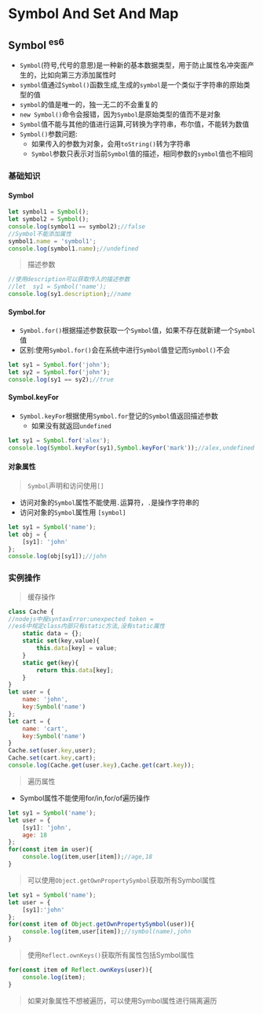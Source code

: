 # Symbol And Set And Map
## Symbol <sup>es6</sup>
- `Symbol`(符号,代号的意思)是一种新的基本数据类型，用于防止属性名冲突面产生的，比如向第三方添加属性时  
- `symbol`值通过`Symbol()`函数生成,生成的`symbol`是一个类似于字符串的原始类型的值 
- `symbol`的值是唯一的，独一无二的不会重复的   
- `new Symbol()`命令会报错，因为`Symbol`是原始类型的值而不是对象 
- `Symbol`值不能与其他的值进行运算,可转换为字符串，布尔值，不能转为数值 
- `Symbol()`参数问题:
  + 如果传入的参数为对象，会用`toString()`转为字符串 
  + `Symbol`参数只表示对当前`Symbol`值的描述，相同参数的`symbol`值也不相同   
### 基础知识
#### Symbol  
```javascript  
let symbol1 = Symbol();
let symbol2 = Symbol();
console.log(symbol1 == symbol2);//false
//Symbol不能添加属性
symbol1.name = 'symbol1';
console.log(symbol1.name);//undefined
```

> 描述参数  
```javascript
//使用description可以获取传入的描述参数  
//let  sy1 = Symbol('name');
console.log(sy1.description);//name
```
#### Symbol.for  
- `Symbol.for()`根据描述参数获取一个`Symbol`值，如果不存在就新建一个`Symbol`值 
- 区别:使用`Symbol.for()`会在系统中进行`Symbol`值登记而`Symbol()`不会 
```javascript
let sy1 = Symbol.for('john');
let sy2 = Symbol.for('john');
console.log(sy1 == sy2);//true
```
#### Symbol.keyFor  
- `Symbol.keyFor`根据使用`Symbol.for`登记的`Symbol`值返回描述参数  
  + 如果没有就返回`undefined`
```javascript
let sy1 = Symbol.for('alex');
console.log(Symbol.keyFor(sy1),Symbol.keyFor('mark'));//alex,undefined
```
#### 对象属性  
> `Symbol`声明和访问使用`[]` 
- 访问对象的`Symbol`属性不能使用`.`运算符，`.`是操作字符串的 
- 访问对象的`Symbol`属性用 `[symbol]` 
```javascript
let sy1 = Symbol('name');
let obj = {
    [sy1]: 'john'
};
console.log(obj[sy1]);//john
```
### 实例操作
> 缓存操作  
```javascript 
class Cache {
//nodejs中报syntaxError:unexpected token =
//es6中规定class内部只有static方法,没有static属性
    static data = {};
    static set(key,value){
        this.data[key] = value;
    }
    static get(key){
        return this.data[key];
    }
}
let user = {
    name: 'john',
    key:Symbol('name')
};
let cart = {
    name: 'cart',
    key:Symbol('name')
}
Cache.set(user.key,user);
Cache.set(cart.key,cart);
console.log(Cache.get(user.key),Cache.get(cart.key));
```

> 遍历属性  
- Symbol属性不能使用for/in,for/of遍历操作 
```javascript 
let sy1 = Symbol('name');
let user = {
    [sy1]: 'john',
    age: 18
};
for(const item in user){
    console.log(item,user[item]);//age,18
}
```

> 可以使用`Object.getOwnPropertySymbol`获取所有Symbol属性 
```javascript 
let sy1 = Symbol('name');
let user = {
    [sy1]:'john'
};
for(const item of Object.getOwnPropertySymbol(user)){
    console.log(item,user[item]);//symbol(name),john
}
```
> 使用`Reflect.ownKeys()`获取所有属性包括Symbol属性 
```javascript 
for(const item of Reflect.ownKeys(user)){
    console.log(item);
}
```

> 如果对象属性不想被遍历，可以使用Symbol属性进行隔离遍历   